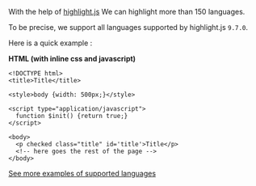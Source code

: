 With the help of [highlight.js](https://highlightjs.org/) We can highlight more than 150 languages.

To be precise, we support all languages supported by highlight.js `9.7.0`.

Here is a quick example :

**HTML (with inline css and javascript)**

    <!DOCTYPE html>
    <title>Title</title>

    <style>body {width: 500px;}</style>

    <script type="application/javascript">
      function $init() {return true;}
    </script>

    <body>
      <p checked class="title" id='title'>Title</p>
      <!-- here goes the rest of the page -->
    </body>

[See more examples of supported languages](../02_Examples/Code_Highlighting.md)
